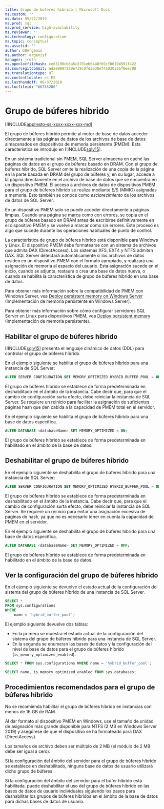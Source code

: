 ```yaml
---
title: Grupo de búferes híbrido | Microsoft Docs
ms.custom: ''
ms.date: 05/22/2019
ms.prod: sql
ms.prod_service: high-availability
ms.reviewer: ''
ms.technology: configuration
ms.topic: conceptual
ms.assetid: ''
author: DBArgenis
ms.author: argenisf
manager: jroth
ms.openlocfilehash: ce63196cb8a5c8791eb6440f69cf06194591f422
ms.sourcegitcommit: ad2e98972a0e739c0fd2038ef4a030265f0ee788
ms.translationtype: HT
ms.contentlocale: es-ES
ms.lasthandoff: 06/07/2019
ms.locfileid: "66785286"
---
```

# <a name="hybrid-buffer-pool"></a>Grupo de búferes híbrido
[!INCLUDE[appliesto-ss-xxxx-xxxx-xxx-md](../../includes/appliesto-ss-xxxx-xxxx-xxx-md.md)]

El grupo de búferes híbrido permite al motor de base de datos acceder directamente a las páginas de datos de los archivos de base de datos almacenados en dispositivos de memoria persistente (PMEM). Esta característica se introdujo en [!INCLUDE[sqlv15](../../includes/sssqlv15-md.md)].

En un sistema tradicional sin PMEM, SQL Server almacena en caché las páginas de datos en el grupo de búferes basado en DRAM. Con el grupo de búferes híbrido, SQL Server omite la realización de una copia de la página en la parte basada en DRAM del grupo de búferes y, en su lugar, accede a la página directamente en el archivo de base de datos que se encuentra en un dispositivo PMEM. El acceso a archivos de datos de dispositivos PMEM para el grupo de búferes híbrido se realiza mediante E/S (MMIO) asignadas a memoria. Esto también se conoce como *esclarecimiento* de los archivos de datos de SQL Server.

En un dispositivo PMEM solo se puede acceder directamente a páginas limpias. Cuando una página se marca como con errores, se copia en el grupo de búferes basado en DRAM antes de escribirse definitivamente en el dispositivo PMEM y se vuelve a marcar como sin errores. Este proceso es algo que sucede durante las operaciones habituales de punto de control.

La característica de grupo de búferes híbrido está disponible para Windows y Linux. El dispositivo PMEM debe formatearse con un sistema de archivos que admita DAX (DirectAccess). Los sistemas XFS, EXT4 y NTFS admiten DAX. SQL Server detectará automáticamente si los archivos de datos residen en un dispositivo PMEM con el formato apropiado, y realizará una asignación de memoria al espacio del usuario. Esta asignación sucede en el inicio, cuando se adjunta, restaura o crea una base de datos nueva, o cuando se habilita la característica de grupo de búferes híbrido en una base de datos.

Para obtener más información sobre la compatibilidad de PMEM con Windows Server, vea [Deploy persistent memory on Windows Server](/windows-server/storage/storage-spaces/deploy-pmem/) (Implementación de memoria persistente en Windows Server).

Para obtener más información sobre cómo configurar servidores SQL Server en Linux para dispositivos PMEM, vea [Deploy persistent memory](../../linux/sql-server-linux-configure-pmem.md) (Implementación de memoria persistente).

## <a name="enable-hybrid-buffer-pool"></a>Habilitar el grupo de búferes híbrido

[!INCLUDE[sqlv15](../../includes/sssqlv15-md.md)] presenta el lenguaje dinámico de datos (DDL) para controlar el grupo de búferes híbrido.

En el ejemplo siguiente se habilita el grupo de búferes híbrido para una instancia de SQL Server:

```sql
ALTER SERVER CONFIGURATION SET MEMORY_OPTIMIZED HYBRID_BUFFER_POOL = ON;
```

El grupo de búferes híbrido se establece de forma predeterminada en deshabilitado en el ámbito de la instancia. Cabe decir que, para que el cambio de configuración surta efecto, debe reiniciar la instancia de SQL Server. Se requiere un reinicio para facilitar la asignación de suficientes páginas hash que den cabida a la capacidad de PMEM total en el servidor.

En el ejemplo siguiente se habilita el grupo de búferes híbrido para una base de datos específica.

```sql
ALTER DATABASE <databaseName> SET MEMORY_OPTIMIZED = ON;
```

El grupo de búferes híbrido se establece de forma predeterminada en habilitado en el ámbito de la base de datos.

## <a name="disable-hybrid-buffer-pool"></a>Deshabilitar el grupo de búferes híbrido

En el ejemplo siguiente se deshabilita el grupo de búferes híbrido para una instancia de SQL Server:

```sql
ALTER SERVER CONFIGURATION SET MEMORY_OPTIMIZED HYBRID_BUFFER_POOL = OFF;
```

El grupo de búferes híbrido se establece de forma predeterminada en deshabilitado en el ámbito de la instancia. Cabe decir que, para que el cambio de configuración surta efecto, debe reiniciar la instancia de SQL Server. Se requiere un reinicio para evitar una asignación excesiva de páginas de hash, ya que no es necesario tener en cuenta la capacidad de PMEM en el servidor.

En el ejemplo siguiente se deshabilita el grupo de búferes híbrido para una base de datos específica.

```sql
ALTER DATABASE <databaseName> SET MEMORY_OPTIMIZED = OFF;
```

El grupo de búferes híbrido se establece de forma predeterminada en habilitado en el ámbito de la base de datos.

## <a name="view-hybrid-buffer-pool-configuration"></a>Ver la configuración del grupo de búferes híbrido

En el ejemplo siguiente se devuelve el estado actual de la configuración del sistema del grupo de búferes híbrido de una instancia de SQL Server.

```sql
SELECT *
FROM sys.configurations
WHERE
    name = 'hybrid_buffer_pool';
```

El ejemplo siguiente devuelve dos tablas:

- En la primera se muestra el estado actual de la configuración del sistema del grupo de búferes híbrido para una instancia de SQL Server.
- En la segunda se enumeran las bases de datos y la configuración del nivel de base de datos para el grupo de búferes híbrido (`is_memory_optimized_enabled`).

```sql
SELECT * FROM sys.configurations WHERE name = 'hybrid_buffer_pool';

SELECT name, is_memory_optimized_enabled FROM sys.databases;
```

## <a name="best-practices-for-hybrid-buffer-pool"></a>Procedimientos recomendados para el grupo de búferes híbrido

No se recomienda habilitar el grupo de búferes híbrido en instancias con menos de 16 GB de RAM.

Al dar formato al dispositivo PMEM en Windows, use el tamaño de unidad de asignación más grande disponible para NTFS (2 MB en Windows Server 2019) y asegúrese de que el dispositivo se ha formateado para DAX (DirectAccess).

Los tamaños de archivo deben ser múltiplo de 2 MB (el módulo de 2 MB debe ser igual a cero).

Si la configuración del ámbito del servidor para el grupo de búferes híbrido se establece en deshabilitado, ninguna base de datos de usuario utilizará dicho grupo de búferes.

Si la configuración del ámbito del servidor para el búfer híbrido está habilitada, puede deshabilitar el uso del grupo de búferes híbrido en las bases de datos de usuario individuales siguiendo los pasos para deshabilitar los grupos de búferes híbridos en el ámbito de la base de datos para dichas bases de datos de usuario.
